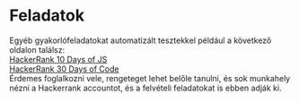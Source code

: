 # Feladatok

Egyéb gyakorlófeladatokat automatizált tesztekkel például a következő oldalon találsz:   
[HackerRank 10 Days of JS](https://www.hackerrank.com/domains/tutorials/10-days-of-javascript)  
[HackerRank 30 Days of Code](https://www.hackerrank.com/domains/tutorials/30-days-of-code)  
Érdemes foglalkozni vele, rengeteget lehet belőle tanulni, és sok munkahely nézni a Hackerrank accountot, és a felvételi feladatokat is ebben adják ki. 